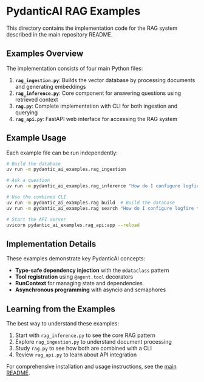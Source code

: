 # PydanticAI RAG Examples

This directory contains the implementation code for the RAG system described in the main repository README.

## Examples Overview

The implementation consists of four main Python files:

1. **`rag_ingestion.py`**: Builds the vector database by processing documents and generating embeddings
2. **`rag_inference.py`**: Core component for answering questions using retrieved context
3. **`rag.py`**: Complete implementation with CLI for both ingestion and querying
4. **`rag_api.py`**: FastAPI web interface for accessing the RAG system

## Example Usage

Each example file can be run independently:

```bash
# Build the database
uv run -m pydantic_ai_examples.rag_ingestion

# Ask a question
uv run -m pydantic_ai_examples.rag_inference "How do I configure logfire to work with FastAPI?"

# Use the combined CLI
uv run -m pydantic_ai_examples.rag build  # Build the database
uv run -m pydantic_ai_examples.rag search "How do I configure logfire to work with FastAPI?"  # Search

# Start the API server
uvicorn pydantic_ai_examples.rag_api:app --reload
```

## Implementation Details

These examples demonstrate key PydanticAI concepts:

- **Type-safe dependency injection** with the `@dataclass` pattern
- **Tool registration** using `@agent.tool` decorators
- **RunContext** for managing state and dependencies
- **Asynchronous programming** with asyncio and semaphores

## Learning from the Examples

The best way to understand these examples:

1. Start with `rag_inference.py` to see the core RAG pattern
2. Explore `rag_ingestion.py` to understand document processing
3. Study `rag.py` to see how both are combined with a CLI
4. Review `rag_api.py` to learn about API integration

For comprehensive installation and usage instructions, see the [main README](../README.md).